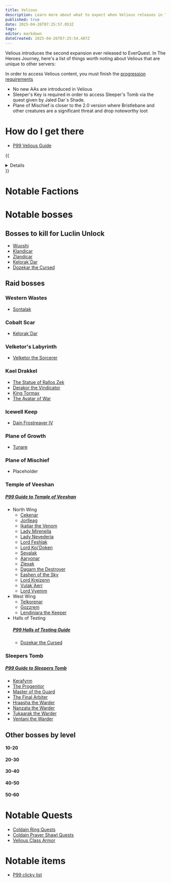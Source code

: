 ```yaml
---
title: Velious
description: Learn more about what to expect when Velious releases in The Heroes' Journey
published: true
date: 2025-04-26T07:25:57.053Z
tags: 
editor: markdown
dateCreated: 2025-04-26T07:25:54.407Z
---
```


Velious introduces the second expansion ever released to EverQuest. In The Heroes Journey, here's a list of things worth noting about Velious that are unique to other servers:


In order to access Velious content, you must finish the [progression requirements](/progression/)

- No new AAs are introduced in Velious
- Sleeper's Key is required in order to access Sleeper's Tomb via the quest given by Jaled Dar`s Shade.
- Plane of Mischief is closer to the 2.0 version where Bristlebane and other creatures are a significant threat and drop noteworthy loot
# How do I get there
 - [P99 Velious Guide](https://wiki.project1999.com/The_Missing_Velious_Guide)

{{<details title="Velious zones">}}
-  Cobalt Scar
-  Crystal Caverns
-  Dragon Necropolis
-  Eastern Wastes
-  Iceclad Ocean
-  Icewell Keep
-  Kael Drakkal
-  Plane of Growth
-  Plane of Mischief
-  Siren's Grotto
-  Skyshrine
-  Sleeper's Tomb
-  Temple of Veeshan
-  Thurgadin
-  Tower of Frozen Shadow
-  Velketor's Labyrinth
-  Wakening Land
-  Western Wastes
{{</details>}}
# Notable Factions

# Notable bosses
## Bosses to kill for Luclin Unlock
- [Wuoshi](https://wiki.project1999.com/Wuoshi)
- [Klandicar](https://wiki.project1999.com/Klandicar)
- [Zlandicar](https://wiki.project1999.com/Zlandicar)
- [Kelorak`Dar](https://wiki.project1999.com/Kelorek%60Dar)
- [Dozekar the Cursed](https://wiki.project1999.com/Dozekar_the_Cursed)
## Raid bosses

### Western Wastes
- [Sontalak](https://wiki.project1999.com/Sontalak)
### Cobalt Scar
- [Kelorak`Dar](https://wiki.project1999.com/Kelorek%60Dar)
### Velketor's Labyrinth
- [Velketor the Sorcerer](https://wiki.project1999.com/Velketor_the_Sorcerer)
### Kael Drakkel
- [The Statue of Rallos Zek](https://wiki.project1999.com/Statue_of_Rallos_Zek)
- [Derakor the Vindicator](https://wiki.project1999.com/Derakor_the_Vindicator)
- [King Tormax](https://wiki.project1999.com/King_Tormax)
- [The Avatar of War](https://wiki.project1999.com/Avatar_of_War)
### Icewell Keep
- [Dain Frostreaver IV](https://wiki.project1999.com/Dain_Frostreaver_IV)
### Plane of Growth
- [Tunare](https://wiki.project1999.com/Tunare_(God))
### Plane of Mischief
- Placeholder
### Temple of Veeshan
##### [P99 Guide to Temple of Veeshan](https://wiki.project1999.com/Temple_of_Veeshan)
- North Wing
    - [Cekenar](https://wiki.project1999.com/Cekenar)
    - [Jorlleag](https://wiki.project1999.com/Jorlleag)
    - [Ikatiar the Venom](https://wiki.project1999.com/Ikatiar_the_Venom)
    - [Lady Mirenella](https://wiki.project1999.com/Lady_Mirenilla)
    - [Lady Nevederia](https://wiki.project1999.com/Lady_Nevederia)
    - [Lord Feshlak](https://wiki.project1999.com/Lord_Feshlak)
    - [Lord Koi'Doken](https://wiki.project1999.com/Lord_Koi%27Doken)
    - [Sevalak](https://wiki.project1999.com/Sevalak)
    - [Aaryonar](https://wiki.project1999.com/Aaryonar)
    - [Zlexak](https://wiki.project1999.com/Zlexak)
    - [Dagarn the Destroyer](https://wiki.project1999.com/Dagarn_the_Destroyer)
    - [Eashen of the Sky](https://wiki.project1999.com/Eashen_of_the_Sky)
    - [Lord Kreizenn](https://wiki.project1999.com/Lord_Kreizenn)
    - [Vulak`Aerr](https://wiki.project1999.com/Vulak%60Aerr)
    - [Lord Vyemm](https://wiki.project1999.com/Lord_Vyemm)
- West Wing
    - [Telkorenar](https://wiki.project1999.com/Telkorenar)
    - [Gozzrem](https://wiki.project1999.com/Gozzrem)
    - [Lendiniara the Keeper](https://wiki.project1999.com/Lendiniara_the_Keeper)
- Halls of Testing
    ##### [P99 Halls of Testing Guide](https://wiki.project1999.com/HOT_Mobs_Guide)
    - [Dozekar the Cursed](https://wiki.project1999.com/Dozekar_the_Cursed)
### Sleepers Tomb
##### [P99 Guide to Sleepers Tomb](https://wiki.project1999.com/Sleeper%27s_Tomb)
- [Kerafyrm](https://wiki.project1999.com/Kerafyrm)
- [The Progenitor](https://wiki.project1999.com/The_Progenitor)
- [Master of the Guard](https://wiki.project1999.com/Master_of_the_Guard)
- [The Final Arbiter](https://wiki.project1999.com/The_Final_Arbiter)
- [Hraasha the Warder](https://wiki.project1999.com/Hraashna_the_Warder)
- [Nanzata the Warder](https://wiki.project1999.com/Nanzata_the_Warder)
- [Tukaarak the Warder](https://wiki.project1999.com/Tukaarak_the_Warder)
- [Ventani the Warder](https://wiki.project1999.com/Ventani_the_Warder)
## Other bosses by level
#### 10-20

#### 20-30

#### 30-40

#### 40-50

#### 50-60




# Notable Quests
- [Coldain Ring Quests](https://wiki.project1999.com/Coldain_Ring_Quests)
- [Coldain Prayer Shawl Quests](https://wiki.project1999.com/Coldain_Prayer_Shawl_Quests)
- [Velious Class Armor](https://wiki.project1999.com/Velious_Class_Armor)
# Notable items
- [P99 clicky list](https://wiki.project1999.com/Clickies)
